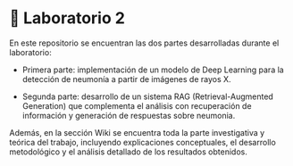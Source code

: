 # 📁 Laboratorio 2

En este repositorio se encuentran las dos partes desarrolladas durante el laboratorio:

* Primera parte: implementación de un modelo de Deep Learning para la detección de neumonía a partir de imágenes de rayos X.

* Segunda parte: desarrollo de un sistema RAG (Retrieval-Augmented Generation) que complementa el análisis con recuperación de información y generación de respuestas sobre neumonia.

Además, en la sección Wiki se encuentra toda la parte investigativa y teórica del trabajo, incluyendo explicaciones conceptuales, el desarrollo metodológico y el análisis detallado de los resultados obtenidos.
